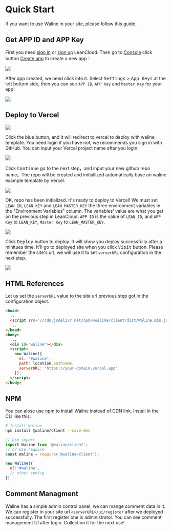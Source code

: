 # Quick Start

If you want to use Waline in your site, please follow this guide.

## Get APP ID and APP Key

First you need [sign in](https://console.leancloud.app/login.html#/signin) or [sign up](https://console.leancloud.app/login.html#/signup) LeanCloud. Then go to [Console](https://console.leancloud.app/applist.html#/apps) click button [Create app](https://console.leancloud.app/applist.html#/newapp) to create a new app：

![](https://i.loli.net/2019/06/21/5d0c995c86fac81746.jpg)

After app created, we need click into it. Select <kbd>Settings</kbd> > <kbd>App Keys</kbd> at the left bottom side, then you can see `APP ID`, `APP Key` and `Master Key` for your app!

![](https://i.loli.net/2019/06/21/5d0c997a60baa24436.jpg)

## Deploy to Vercel

[ ![](https://vercel.com/button) ](https://vercel.com/import/project?template=https://github.com/lizheming/waline/tree/master/example)

Click the blue button, and it will redirect to vercel to deploy with waline template. You need login if you have not, we recommends you sign in with GitHub. You can input your Vercel project name after you login.

![](https://p2.ssl.qhimg.com/t018cd2a91a8896a555.png)

Click <kbd>Continue</kbd> go to the next step，and input your new github repo name。The repo will be created and initiallized automatically base on waline example template by Vercel.

![](https://p4.ssl.qhimg.com/t01bb30e74f85ddf5b3.png)

OK, repo has been initialized. It's ready to deploy to Vercel! We must set `LEAN_ID`, `LEAN_KEY` and `LEAN_MASTER_KEY` the three environment variables in the "Environment Variables" column. The variables' value are what you get on the previous step in LeanCloud. `APP ID` is the value of `LEAN_ID`, and `APP Key` to `LEAN_KEY`, `Master Key` to `LEAN_MASTER_KEY`.

![](https://p5.ssl.qhimg.com/t019aec05e3e5fea5cc.png)

Click <kbd>Deploy</kbd> button to deploy. It will show you deploy successfully after a minitues time. It'll go to deployed site when you click <kbd>Visit</kbd> button. Please remember the site's url, we will use it to set `serverURL` configuration in the next step.

![](https://p0.ssl.qhimg.com/t0142b58c2e8f886b28.png)

## HTML References

Let us set the `serverURL` value to the site url previous step got in the configuration object.

```html
<head>
  ..
  <script src='//cdn.jsdelivr.net/npm/@waline/client/dist/Waline.min.js'></script>
  ...
</head>
<body>
  ...
  <div id="waline"></div>
  <script>
    new Waline({
      el: '#waline',
      path: location.pathname,
      serverURL: 'https://your-domain.vercel.app'
    });
  </script>
</body>
```


## NPM

You can alose use [npm](https://www.npmjs.com/package/@waline/client) to install Waline instead of CDN link. Install in the CLI like this:

```bash
# Install waline
npm install @waline/client --save-dev
```

```js
// Use import
import Waline from '@waline/client';
// or Use require
const Waline = require('@waline/client');

new Waline({
  el:'#waline',
  // other config
})
```

## Comment Managment

Waline has a simple admin control panel, we can mange comment data in it. We can register in your site url  `<serverURL>/ui/register` after we deployed successfully. The first register one is administrator. You can see comment management UI after login. Collection it for the next use!